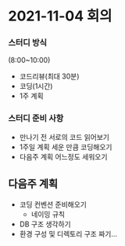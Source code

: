 # 2021-11-04 회의



### 스터디 방식

(8:00~10:00)

- 코드리뷰(최대 30분)
- 코딩(1시간)
- 1주 계획



### 스터디 준비 사항

- 만나기 전 서로의 코드 읽어보기
- 1주일 계획 세운 만큼 코딩해오기
- 다음주 계획 어느정도 세워오기





## 다음주 계획

- 코딩 컨벤션 준비해오기
  - 네이밍 규칙
- DB 구조 생각하기
- 환경 구성 및 디렉토리 구조 짜기...
